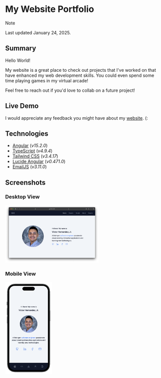 # My Website Portfolio
> [!NOTE]
> Last updated January 24, 2025.

## Summary
Hello World! 

My website is a great place to check out projects that I've worked on that have enhanced my web development skills. You could even spend some time playing games in my virtual arcade! 

Feel free to reach out if you'd love to collab on a future project!

## Live Demo
I would appreciate any feedback you might have about my [website](https://victor-jr.com/). (:

## Technologies
- [Angular](https://angular.dev) (*v15.2.0*)
- [TypeScript](https://www.typescriptlang.org) (*v4.9.4*)
- [Tailwind CSS](https://tailwindcss.com) (*v3.4.17*)
- [Lucide Angular](https://lucide.dev/guide/packages/lucide-angular) (*v0.471.0*)
- [EmailJS](https://www.emailjs.com) (*v3.11.0*)

## Screenshots
### Desktop View
<img width="300" alt="Desktop view of my website" src="src/assets/screenshots/website-desktop.png" />

### Mobile View
<img width="150" alt="Mobile view of my website" src="src/assets/screenshots/website-mobile.png" />

